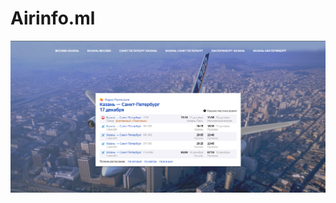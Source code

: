 # Airinfo.ml

[![main](https://github.com/RFPanda/Airinfo.github.io/blob/master/assets/main.png)](https://airinfo.ml)
